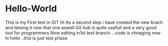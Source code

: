# Hello-World
This is my First test in GIT
Hi As a second step i have created the new brach and tetsing it now that one aswell
Git hub is quite usefull and a very good tool for programmers 
Now editing in1st test branch ...code is chnaging now
hi hello ..this is just test phase

